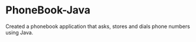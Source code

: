 # PhoneBook-Java
Created a phonebook application that asks, stores and dials phone numbers using Java.
